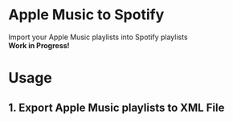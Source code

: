 # Apple Music to Spotify
 Import your Apple Music playlists into Spotify playlists <br >
 **Work in Progress!** <br>
 
# Usage
## 1. Export Apple Music playlists to XML File
